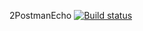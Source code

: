 2PostmanEcho
[![Build status](https://ci.appveyor.com/api/projects/status/60ckhtesdyd78q03/branch/master?svg=true)](https://ci.appveyor.com/project/AntonovaAnastasiya/2postmanecho/branch/master)

